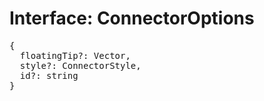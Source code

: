 # Interface: ConnectorOptions

<pre>
{
  floatingTip?: <Ref to="../classes/vector">Vector</Ref>,
  style?: <Ref to="./connector-style">ConnectorStyle</Ref>,
  id?: string
}
</pre>
